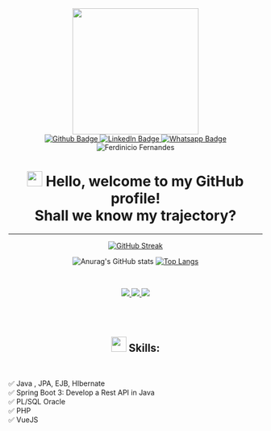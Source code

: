 <div id="header" align="center">
  <img src="https://media.giphy.com/media/WFZvB7VIXBgiz3oDXE/giphy.gif" width="250"/>
</div>
<div id="badges" align="center">
  <a href="https://gitlab.com/Ferdinicio" target="_blank" rel="noopener noreferrer"> 
    <img src="https://img.shields.io/badge/Github-black?style=for-the-badge&logo=github&logoColor=white" alt="Github Badge"/>
  </a>
  <a href="https://www.linkedin.com/in/ferdiniciofernandes/" target="_blank" rel="noopener noreferrer"> 
    <img src="https://img.shields.io/badge/LinkedIn-blue?style=for-the-badge&logo=linkedin&logoColor=white" alt="LinkedIn Badge"/>
  </a>
  <a href="#" target="_blank" rel="noopener noreferrer"> 
    <img src="https://img.shields.io/badge/Whatsapp-geen?style=for-the-badge&logo=whatsapp&logoColor=white" alt="Whatsapp Badge"/>
  </a>
</div>
<div id="counter" align="center">
  <img src="https://komarev.com/ghpvc/?username=Ferdinicio&style=flat-square&color=blue" alt="Ferdinicio Fernandes"/>
</div>
<div id="msg" align="center">
<h1>
  <img src="https://media.giphy.com/media/hvRJCLFzcasrR4ia7z/giphy.gif" width="30px"/>
  Hello, welcome to my GitHub profile! 
  </br>
  Shall we know my trajectory?
</h1>
</div>
<p align="justify"></p> 

---
<div align="center">
  
 [![GitHub Streak](http://github-readme-streak-stats.herokuapp.com?user=Ferdinicio&theme=dracula&border_radius=15&locale=pt_BR&background=0D1117)](https://git.io/streak-stats)
 </div> 
<div align="center">
  
![Anurag's GitHub stats](https://github-readme-stats.vercel.app/api?&username=Ferdinicio&bg_color=0D1117&border_radius=15&title_color=79DAFA&text_color=FF6E96&disable_animations=true&show_icons=true&include_all_commits=true&line_height=28&hide_border=true)
[![Top Langs](https://github-readme-stats.vercel.app/api/top-langs/?username=Ferdinicio&langs_count=10&layout=compact&title_color=79DAFA&text_color=FF6E96&bg_color=0D1117&card_width=auto&border_radius=15&hide_title=false&disable_animations=true&show_icons=true&include_all_commits=true&hide_border=true)](https://github.com/Ferdinicio/github-readme-stats) 
</div> 
</br>
<p align="center">
  <a href="https://github.com/Ferdinicio/Ferdinicio/">
   <img src="https://skillicons.dev/icons?i=androidstudio,angular,atom,bootstrap,cs,css,discord,docker,dotnet,eclipse,figma,git,github,gitlab,gulp" />
   <img src="https://skillicons.dev/icons?i=hibernate,html,idea,ai,java,js,jquery,linux,md,maven,mysql,nodejs,ps,php,postman" />
   <img src="https://skillicons.dev/icons?i=sass,spring,stackoverflow,supabase,svg,ts,visualstudio,vscode,vue,wordpress" />
  </a>
</p>
</br>
<div id="msg" align="center">
</br>
</div>

<div id="msg" align="center">
<h2>
  <img src="https://media.giphy.com/media/gjrOAylhpZm3dLnO5J/giphy.gif" width="30px"/>
 Skills:
</h2>
</br>
</div>

✅ Java , JPA, EJB, HIbernate
</br>
✅ Spring Boot 3: Develop a Rest API in Java
</br>
✅ PL/SQL Oracle
</br>
✅ PHP
</br>
✅ VueJS
<div align="right">
</div>
